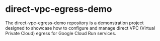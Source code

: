 # direct-vpc-egress-demo
The direct-vpc-egress-demo repository is a demonstration project designed to showcase how to configure and manage direct VPC (Virtual Private Cloud) egress for Google Cloud Run services. 
